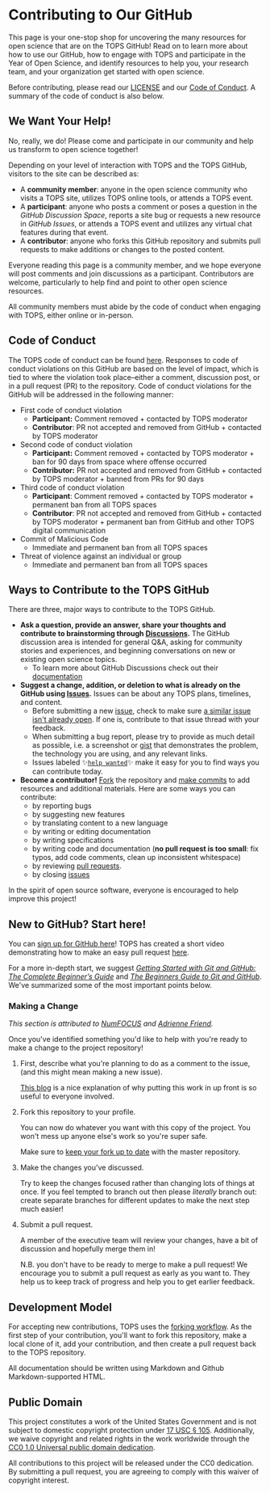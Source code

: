 # Contributing to Our GitHub

This page is your one-stop shop for uncovering the many resources for open science that are on the TOPS GitHub! Read on to learn more about how to use our GitHub, how to engage with TOPS and participate in the Year of Open Science, and identify resources to help you, your research team, and your organization get started with open science.

Before contributing, please read our [LICENSE](./LICENSE.MD) and our [Code of Conduct](./CODE_OF_CONDUCT.md). A summary of the code of conduct is also below.

## We Want Your Help!

No, really, we do! Please come and participate in our community and help us transform to open science together! 

Depending on your level of interaction with TOPS and the TOPS GitHub, visitors to the site can be described as: 
- A **community member**: anyone in the open science community who visits a TOPS site, utilizes TOPS online tools, or attends a TOPS event.
- A **participant**: anyone who posts a comment or poses a question in the *GitHub Discussion Space*, reports a site bug or requests a new resource in *GitHub Issues*, or attends a TOPS event and utilizes any virtual chat features during that event. 
- A **contributor**: anyone who forks this GitHub repository and submits pull requests to make additions or changes to the posted content.

Everyone reading this page is a community member, and we hope everyone will post comments and join discussions as a participant. Contributors are welcome, particularly to help find and point to other open science resources. 

All community members must abide by the code of conduct when engaging with TOPS, either online or in-person. 

## Code of Conduct
The TOPS code of conduct can be found [here](./CODE_OF_CONDUCT.md). Responses to code of conduct violations on this GitHub are based on the level of impact, which is tied to where the violation took place–either a comment, discussion post, or in a pull request (PR) to the repository. Code of conduct violations for the GitHub will be addressed in the following manner: 
* First code of conduct violation 
    * **Participant:** Comment removed + contacted by TOPS moderator
    * **Contributor**:  PR not accepted and removed from GitHub + contacted by TOPS moderator
* Second code of conduct violation
    * **Participant:** Comment removed + contacted by TOPS moderator + ban for 90 days from space where offense occurred
    * **Contributor:** PR not accepted and removed from GitHub + contacted by TOPS moderator + banned from PRs for 90 days
* Third code of conduct violation
    * **Participant**: Comment removed + contacted by TOPS moderator + permanent ban from all TOPS spaces 
    * **Contributor**: PR not accepted and removed from GitHub + contacted by TOPS moderator + permanent ban from GitHub and other TOPS digital communication
* Commit of Malicious Code
    * Immediate and permanent ban from all TOPS spaces
* Threat of violence against an individual or group
    * Immediate and permanent ban from all TOPS spaces

## Ways to Contribute to the TOPS GitHub
There are three, major ways to contribute to the TOPS GitHub. 
- **Ask a question, provide an answer, share your thoughts and contribute to brainstorming through [Discussions](https://github.com/nasa/Transform-to-Open-Science/discussions).** The GitHub discussion area is intended for general Q&A, asking for community stories and experiences, and beginning conversations on new or existing open science topics. 
  - To learn more about GitHub Discussions check out their [documentation](https://docs.github.com/en/discussions/collaborating-with-your-community-using-discussions/about-discussions) 
- **Suggest a change, addition, or deletion to what is already on the GitHub using [Issues](https://github.com/nasa/Transform-to-Open-Science/issues).** Issues can be about any TOPS plans, timelines, and content. 
     - Before submitting a new [issue](https://github.com/nasa/Transform-to-Open-Science/issues), check to make sure [a similar issue isn't already open](https://github.com/nasa/Transform-to-Open-Science/issues?q=is%3Aopen+is%3Aissue). If one is, contribute to that issue thread with your feedback.
     - When submitting a bug report, please try to provide as much detail as possible, i.e. a screenshot or [gist](https://gist.github.com/) that demonstrates the problem, the technology you are using, and any relevant links. 
     - Issues labeled :sparkles:[`help wanted`](https://github.com/nasa/Transform-to-Open-Science/labels/help%20wanted):sparkles: make it easy for you to find ways you can contribute today. 
- **Become a contributor!** [Fork](https://docs.github.com/en/get-started/quickstart/fork-a-repo) the repository and [make commits](https://docs.github.com/en/get-started/quickstart/contributing-to-projects#making-and-pushing-changes) to add resources and additional materials. Here are some ways you can contribute:
     - by reporting bugs
     - by suggesting new features
     - by translating content to a new language
     - by writing or editing documentation
     - by writing specifications
     - by writing code and documentation (**no pull request is too small**: fix typos, add code comments, clean up inconsistent whitespace)
     - by reviewing [pull requests](https://github.com/nasa/Transform-to-Open-Science/pulls).
     - by closing [issues](https://github.com/nasa/Transform-to-Open-Science/issues)

In the spirit of open source software, everyone is encouraged to help improve this project!
                                                               
## New to GitHub? Start here!
You can [sign up for GitHub here](https://github.com/)! TOPS has created a short video demonstrating how to make an easy pull request [here](https://youtu.be/PHoScPeMWHI).

For a more in-depth start, we suggest *[Getting Started with Git and GitHub: The Complete Beginner’s Guide](https://towardsdatascience.com/getting-started-with-git-and-github-6fcd0f2d4ac6)* and *[The Beginners Guide to Git and GitHub](https://www.freecodecamp.org/news/the-beginners-guide-to-git-github/)*. We've summarized some of the most important points below.

### Making a Change
*This section is attributed to [NumFOCUS](https://github.com/numfocus/getting-started-with-open-source/blob/master/CONTRIBUTING.md) and [Adrienne Friend](https://github.com/adriennefriend/imposter-syndrome-disclaimer).*

Once you've identified something you'd like to help with you're ready to make a change to the project repository!

1. First, describe what you're planning to do as a comment to the issue, (and this might mean making a new issue).

    [This blog](https://www.igvita.com/2011/12/19/dont-push-your-pull-requests/) is a nice explanation of why putting this work in up front is so useful to everyone involved.

2. Fork this repository to your profile.

    You can now do whatever you want with this copy of the project. You won't mess up anyone else's work so you're super safe.

    Make sure to [keep your fork up to date]( https://github.com/KirstieJane/STEMMRoleModels/wiki/Syncing-your-fork-to-the-original-repository-via-the-browser) with the master repository.

3. Make the changes you've discussed.

    Try to keep the changes focused rather than changing lots of things at once. If you feel tempted to branch out then please *literally* branch out: create separate branches for different updates to make the next step much easier!

4. Submit a pull request.

    A member of the executive team will review your changes, have a bit of discussion and hopefully merge them in!  
    
    N.B. you don't have to be ready to merge to make a pull request! We encourage you to submit a pull request as early as you want to. They help us to keep track of progress and help you to get earlier feedback.

## Development Model

For accepting new contributions, TOPS uses the [forking workflow](https://guides.github.com/activities/forking/). As the first step of your contribution, you'll want to fork this repository, make a local clone of it, add your contribution, and then create a pull request back to the TOPS repository.  

All documentation should be written using Markdown and Github Markdown-supported HTML.  

## Public Domain

This project constitutes a work of the United States Government and is not subject to domestic copyright protection under [17 USC § 105](https://www.govinfo.gov/app/details/USCODE-2010-title17/USCODE-2010-title17-chap1-sec105). Additionally, we waive copyright and related rights in the work worldwide through the [CC0 1.0 Universal public domain dedication](https://creativecommons.org/publicdomain/zero/1.0/).

All contributions to this project will be released under the CC0
dedication. By submitting a pull request, you are agreeing to comply
with this waiver of copyright interest.
